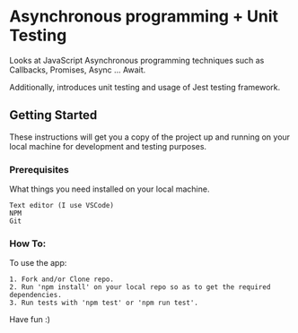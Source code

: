# Asynchronous programming + Unit Testing

Looks at JavaScript Asynchronous programming techniques such as Callbacks, Promises, Async ... Await.

Additionally, introduces unit testing and usage of Jest testing framework. 

## Getting Started

These instructions will get you a copy of the project up and running on your local machine for development and testing purposes.

### Prerequisites

What things you need installed on your local machine.

```
Text editor (I use VSCode)
NPM
Git
```

### How To:

To use the app:

```
1. Fork and/or Clone repo.
2. Run 'npm install' on your local repo so as to get the required dependencies.
3. Run tests with 'npm test' or 'npm run test'.
```

Have fun :)